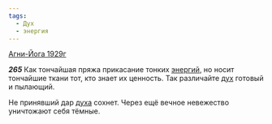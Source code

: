 ```yaml
---
tags:
  - Дух
  - энергия
---
```


[Агни-Йога 1929г](https://127.0.0.1:4002/agni/1929)

___265___
Как тончайшая пряжа прикасание тонких [энергий](../../../tags/#энергия), но носит тончайшие ткани тот, кто знает их ценность. Так различайте [дух](../../../tags/#Дух) готовый и пылающий.   

Не принявший дар [духа](../../../tags/#Дух) сохнет. Через ещё вечное невежество уничтожают себя тёмные.